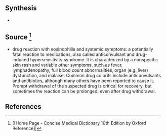 ## Synthesis
- 
## Source [^1]
- drug reaction with eosinophilia and systemic symptoms: a potentially fatal reaction to medications, also called anticonvulsant and drug-induced hypersensitivity syndrome. It is characterized by a nonspecific skin rash and variable other symptoms, such as fever, lymphadenopathy, full blood count abnormalities, organ (e.g. liver) dysfunction, and malaise. Common drug culprits include anticonvulsants and antibiotics, although many others have been reported to cause it. Prompt withdrawal of the suspected drug is critical for recovery, but sometimes the reaction can be prolonged, even after drug withdrawal.
## References

[^1]: [[Home Page - Concise Medical Dictionary 10th Edition by Oxford Reference]]